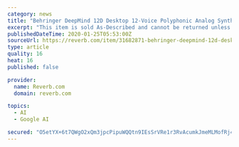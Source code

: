 ```yaml
---
category: news
title: "Behringer DeepMind 12D Desktop 12-Voice Polyphonic Analog Synth Module Black"
excerpt: "This item is sold As-Described and cannot be returned unless it arrives in a condition different from how it was described or photographed. Items must be returned in original, as-shipped condition with all original packaging. Taxes are charged in the following regions either by the seller, per their tax policy, or by Reverb as a Marketplace ..."
publishedDateTime: 2020-01-25T05:53:00Z
sourceUrl: https://reverb.com/item/31682871-behringer-deepmind-12d-desktop-12-voice-polyphonic-analog-synth-module-black
type: article
quality: 16
heat: 16
published: false

provider:
  name: Reverb.com
  domain: reverb.com

topics:
  - AI
  - Google AI

secured: "O5etYX+6t7QWgO2xQm3jpcPipuWQQtn9IEsSrVRe1r3RvAcumkJmeMLMofRj4gdQWHBSuZxCo4LUcVdhLO0ryayngq87dksRgd/SONyvjYE/IsoXoK0cMkRIire51SlNy8SgP7Wn584eTHtwYUL6uZSQfFC0DTQDtCR+gxWnDzErdrTIQ6K9r5sYiCqa2zQPKpDxDjYCrKp2OvB8Q1m3Rrv0315oqdNYRlK8p6j+JtvBpUyNB6BaE49k0wCaDwMEyRgaz0+Oak2AgH6MgpsG1YQwQq2qdkuPnjlHVOCLygm5f3mSdY1Hfh+I7cXxnAanLEcuJzkitWo/jjNUjTdSZPRHX48jDw3JQwtCKJMwdMzWXXsu/C0AXa38fkiD04NENYCJMJ8WUBG3Yw5bbbmct/3l2748RKpCDjrf7vNkU7dGMSwVABRTlGn6FzDR/a0/TCvB2od4keaNNCM1ONj0ys5t91CROL9PToNxUXvGJdE=;QusGXC5kFP+mYvV6QmqmTQ=="
---
```


